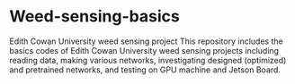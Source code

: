 # Weed-sensing-basics
Edith Cowan University weed sensing project
This repository includes the basics codes of Edith Cowan University weed sensing projects including reading data, making various networks, investigating designed (optimized) and pretrained networks, and testing on GPU machine and Jetson Board.
